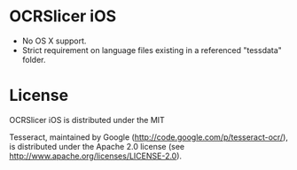 OCRSlicer iOS 
=================

- No OS X support.
- Strict requirement on language files existing in a referenced "tessdata" folder.

License
=================

OCRSlicer iOS is distributed under the MIT

Tesseract, maintained by Google (http://code.google.com/p/tesseract-ocr/), is
distributed under the Apache 2.0 license (see
http://www.apache.org/licenses/LICENSE-2.0).
